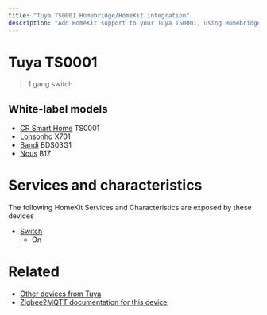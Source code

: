 ```yaml
---
title: "Tuya TS0001 Homebridge/HomeKit integration"
description: "Add HomeKit support to your Tuya TS0001, using Homebridge, Zigbee2MQTT and homebridge-z2m."
---
```

<!---
This file has been GENERATED using src/docgen/docgen.ts
DO NOT EDIT THIS FILE MANUALLY!
-->
# Tuya TS0001
> 1 gang switch


## White-label models
* [CR Smart Home](../index.md#cr_smart_home) TS0001
* [Lonsonho](../index.md#lonsonho) X701
* [Bandi](../index.md#bandi) BDS03G1
* [Nous](../index.md#nous) B1Z

# Services and characteristics
The following HomeKit Services and Characteristics are exposed by
these devices

* [Switch](../../switch.md)
  * On


# Related
* [Other devices from Tuya](../index.md#tuya)
* [Zigbee2MQTT documentation for this device](https://www.zigbee2mqtt.io/devices/TS0001.html)